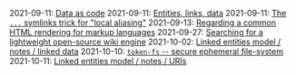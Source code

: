 2021-09-11: [Data as code](2021/19817cd9.md)
2021-09-11: [Entities, links, data](2021/1ab930b7.md)
2021-09-11: [The `...` symlinks trick for "local aliasing"](2021/4a56cfca.md)
2021-09-13: [Regarding a common HTML rendering for markup languages](2021/58cdcdcd.md)
2021-09-27: [Searching for a lightweight open-source wiki engine](2021/8e26baf0.md)
2021-10-02: [Linked entities model / notes / linked data](2021/1d117d29.md)
2021-10-10: [`token-fs` -- secure ephemeral file-system](2021/32dc7f2e.md)
2021-10-11: [Linked entities model / notes / URIs](2021/9a5f35dc.md)
